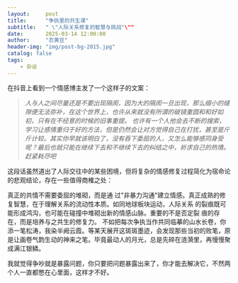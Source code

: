 ```yaml
---
layout:     post
title:      "争执里的共生课"
subtitle:   " \"人际关系修复的智慧与挑战"\""
date:       2025-03-14 12:00:00
author:     "忍黄豆"
header-img: "img/post-bg-2015.jpg"
catalog: false
tags:
    - 杂谈
---
```

  在抖音上看到一个情感博主发了一个这样子的文案：

> *人与人之间尽量还是不要出现隔阂，因为大的隔阂一旦出现，那么细小的缝隙便无法弥补，在这个世界上，也许从来就没有所谓的破镜重圆和和好如初，只有在不经意的时候的旧事重提。
> 也许有一个人他会去不断的搜索，学习让感情重归于好的方法，但是仍然会让对方觉得自己在打扰，甚至是斤斤计较。其实你早就该明白了，没有吞下委屈的人，又怎么能够感同身受呢？最后也就只能在继续下去和不继续下去的纠结之中，祈求自己的热情。
> 赶紧耗尽吧*

这段话虽然道出了人际交往中的某些困境，但将复杂的情感修复过程简化为宿命论的悲观结论，存在一些值得商榷之处：

真正的共情不需要委屈的堆砌，而是通 过"非暴力沟通"建立情感。真正成熟的修复智慧，在于理解关系的流动性本质。如同地球板块运动，人际关系 的裂痕既可能形成鸿沟，也可能在碰撞中堆砌出新的情感山脉。重要的不是否定裂 痕的存在，而是培养与之共生的修复力。
不如把每次争执当作共同临摹的山水长卷，你添一笔松涛，我染半阙云霞。等某天展开这斑斑墨迹，会发现那些当初的败笔，原是让画卷气韵生动的神来之笔。毕竟最动人的月光，总是先碎在涟漪里，再慢慢聚成满江银鳞。

我就觉得争吵就是暴露问题，你只要把问题暴露出来了，你才能去解决它，不然两个人一直都憋在心里面，这样才不好。
